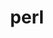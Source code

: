 ---
title: "perl"
layout: cache
categories: [package, v0.20.0]
meta: {"versions": ["5.36.0"], "compilers": ["gcc@=11.1.0", "gcc@=11.3.0", "gcc@=12.1.0", "gcc@=7.3.1", "gcc@=7.5.0", "oneapi@=2023.0.0"], "oss": ["amzn2", "ubuntu18.04", "ubuntu20.04", "ubuntu22.04"], "platforms": ["linux"], "targets": ["aarch64", "neoverse_n1", "ppc64le", "x86_64", "x86_64_v3"], "stacks": ["aws-ahug", "aws-ahug-aarch64", "aws-isc", "aws-isc-aarch64", "build_systems", "data-vis-sdk", "e4s", "e4s-oneapi", "e4s-power", "gpu-tests", "ml-linux-x86_64-cpu", "ml-linux-x86_64-cuda", "ml-linux-x86_64-rocm", "radiuss", "radiuss-aws", "radiuss-aws-aarch64", "root", "tutorial"], "num_specs": 9, "num_specs_by_stack": {"radiuss-aws-aarch64": 2, "aws-ahug-aarch64": 2, "aws-isc-aarch64": 2, "root": 9, "radiuss-aws": 1, "aws-ahug": 1, "aws-isc": 1, "data-vis-sdk": 1, "e4s": 1, "gpu-tests": 1, "e4s-power": 1, "build_systems": 1, "radiuss": 1, "e4s-oneapi": 1, "ml-linux-x86_64-rocm": 1, "ml-linux-x86_64-cpu": 1, "tutorial": 2, "ml-linux-x86_64-cuda": 1}}
spec_details: [{"hash": "mhy3okc3fpbgtlruwxajtpjywmnttu3o", "compiler": "gcc@=7.3.1", "versions": ["5.36.0"], "os": "amzn2", "platform": "linux", "target": "aarch64", "variants": ["build_system=generic", "+cpanm", "+open", "+shared", "+threads"], "stacks": ["radiuss-aws-aarch64", "aws-ahug-aarch64", "aws-isc-aarch64", "root"], "size": "-", "tarball": "https://binaries.spack.io/releases/v0.20.0/build_cache/linux-amzn2-aarch64/gcc-7.3.1/perl-5.36.0/linux-amzn2-aarch64-gcc-7.3.1-perl-5.36.0-mhy3okc3fpbgtlruwxajtpjywmnttu3o.spack"}, {"hash": "mgekvgluqglizm4algsthnqjeciiqnm2", "compiler": "gcc@=7.3.1", "versions": ["5.36.0"], "os": "amzn2", "platform": "linux", "target": "neoverse_n1", "variants": ["build_system=generic", "+cpanm", "+open", "+shared", "+threads"], "stacks": ["radiuss-aws-aarch64", "aws-ahug-aarch64", "aws-isc-aarch64", "root"], "size": "-", "tarball": "https://binaries.spack.io/releases/v0.20.0/build_cache/linux-amzn2-neoverse_n1/gcc-7.3.1/perl-5.36.0/linux-amzn2-neoverse_n1-gcc-7.3.1-perl-5.36.0-mgekvgluqglizm4algsthnqjeciiqnm2.spack"}, {"hash": "phjox3hy6pmqo6h7u4oeyrkcqghxxut5", "compiler": "gcc@=7.3.1", "versions": ["5.36.0"], "os": "amzn2", "platform": "linux", "target": "x86_64_v3", "variants": ["build_system=generic", "+cpanm", "+open", "+shared", "+threads"], "stacks": ["radiuss-aws", "aws-ahug", "aws-isc", "root"], "size": "-", "tarball": "https://binaries.spack.io/releases/v0.20.0/build_cache/linux-amzn2-x86_64_v3/gcc-7.3.1/perl-5.36.0/linux-amzn2-x86_64_v3-gcc-7.3.1-perl-5.36.0-phjox3hy6pmqo6h7u4oeyrkcqghxxut5.spack"}, {"hash": "6xh2xjn2dh7fyvrpsmnxqmbae2h7svei", "compiler": "gcc@=11.1.0", "versions": ["5.36.0"], "os": "ubuntu20.04", "platform": "linux", "target": "x86_64_v3", "variants": ["build_system=generic", "+cpanm", "+open", "+shared", "+threads"], "stacks": ["data-vis-sdk", "e4s", "gpu-tests", "root"], "size": "-", "tarball": "https://binaries.spack.io/releases/v0.20.0/build_cache/linux-ubuntu20.04-x86_64_v3/gcc-11.1.0/perl-5.36.0/linux-ubuntu20.04-x86_64_v3-gcc-11.1.0-perl-5.36.0-6xh2xjn2dh7fyvrpsmnxqmbae2h7svei.spack"}, {"hash": "d2gs5qltvyzj4otp5tllo7posmt4hwhs", "compiler": "gcc@=11.1.0", "versions": ["5.36.0"], "os": "ubuntu20.04", "platform": "linux", "target": "ppc64le", "variants": ["build_system=generic", "+cpanm", "+open", "+shared", "+threads"], "stacks": ["e4s-power", "root"], "size": "-", "tarball": "https://binaries.spack.io/releases/v0.20.0/build_cache/linux-ubuntu20.04-ppc64le/gcc-11.1.0/perl-5.36.0/linux-ubuntu20.04-ppc64le-gcc-11.1.0-perl-5.36.0-d2gs5qltvyzj4otp5tllo7posmt4hwhs.spack"}, {"hash": "iavs6cs2azskken6tpqspxlmdc5dhb2a", "compiler": "gcc@=7.5.0", "versions": ["5.36.0"], "os": "ubuntu18.04", "platform": "linux", "target": "x86_64_v3", "variants": ["build_system=generic", "+cpanm", "+open", "+shared", "+threads"], "stacks": ["build_systems", "radiuss", "root"], "size": "-", "tarball": "https://binaries.spack.io/releases/v0.20.0/build_cache/linux-ubuntu18.04-x86_64_v3/gcc-7.5.0/perl-5.36.0/linux-ubuntu18.04-x86_64_v3-gcc-7.5.0-perl-5.36.0-iavs6cs2azskken6tpqspxlmdc5dhb2a.spack"}, {"hash": "eilh5yrou37udbvb5skyofut7jfl2qbj", "compiler": "oneapi@=2023.0.0", "versions": ["5.36.0"], "os": "ubuntu20.04", "platform": "linux", "target": "x86_64", "variants": ["build_system=generic", "+cpanm", "+open", "+shared", "+threads"], "stacks": ["e4s-oneapi", "root"], "size": "-", "tarball": "https://binaries.spack.io/releases/v0.20.0/build_cache/linux-ubuntu20.04-x86_64/oneapi-2023.0.0/perl-5.36.0/linux-ubuntu20.04-x86_64-oneapi-2023.0.0-perl-5.36.0-eilh5yrou37udbvb5skyofut7jfl2qbj.spack"}, {"hash": "j5tavdsri7znb4h7q57mu67bnx54p2fb", "compiler": "gcc@=11.3.0", "versions": ["5.36.0"], "os": "ubuntu22.04", "platform": "linux", "target": "x86_64_v3", "variants": ["build_system=generic", "+cpanm", "+open", "+shared", "+threads"], "stacks": ["ml-linux-x86_64-rocm", "ml-linux-x86_64-cpu", "tutorial", "root", "ml-linux-x86_64-cuda"], "size": "-", "tarball": "https://binaries.spack.io/releases/v0.20.0/build_cache/linux-ubuntu22.04-x86_64_v3/gcc-11.3.0/perl-5.36.0/linux-ubuntu22.04-x86_64_v3-gcc-11.3.0-perl-5.36.0-j5tavdsri7znb4h7q57mu67bnx54p2fb.spack"}, {"hash": "fq7gb4axhqml4catpnzt2eytieyxnvmt", "compiler": "gcc@=12.1.0", "versions": ["5.36.0"], "os": "ubuntu22.04", "platform": "linux", "target": "x86_64_v3", "variants": ["build_system=generic", "+cpanm", "+open", "+shared", "+threads"], "stacks": ["tutorial", "root"], "size": "-", "tarball": "https://binaries.spack.io/releases/v0.20.0/build_cache/linux-ubuntu22.04-x86_64_v3/gcc-12.1.0/perl-5.36.0/linux-ubuntu22.04-x86_64_v3-gcc-12.1.0-perl-5.36.0-fq7gb4axhqml4catpnzt2eytieyxnvmt.spack"}]
---